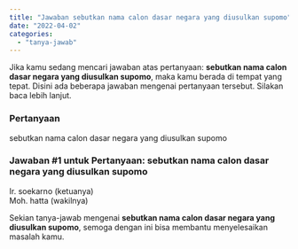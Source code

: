 ```yaml
---
title: "Jawaban sebutkan nama calon dasar negara yang diusulkan supomo"
date: "2022-04-02"
categories: 
  - "tanya-jawab"
---
```


Jika kamu sedang mencari jawaban atas pertanyaan: **sebutkan nama calon dasar negara yang diusulkan supomo**, maka kamu berada di tempat yang tepat. Disini ada beberapa jawaban mengenai pertanyaan tersebut. Silakan baca lebih lanjut.

### Pertanyaan

sebutkan nama calon dasar negara yang diusulkan supomo

### Jawaban #1 untuk Pertanyaan: sebutkan nama calon dasar negara yang diusulkan supomo

Ir. soekarno (ketuanya)  
Moh. hatta (wakilnya)

Sekian tanya-jawab mengenai **sebutkan nama calon dasar negara yang diusulkan supomo**, semoga dengan ini bisa membantu menyelesaikan masalah kamu.
